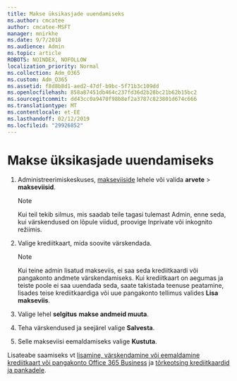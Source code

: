 ```yaml
---
title: Makse üksikasjade uuendamiseks
ms.author: cmcatee
author: cmcatee-MSFT
manager: mnirkhe
ms.date: 9/7/2018
ms.audience: Admin
ms.topic: article
ROBOTS: NOINDEX, NOFOLLOW
localization_priority: Normal
ms.collection: Adm_O365
ms.custom: Adm_O365
ms.assetid: f8d8b8d1-aed2-47df-b9bc-5f71b3c109dd
ms.openlocfilehash: 858a87451db464c237fd36d2b28bc21b62b15bc2
ms.sourcegitcommit: dd43cc0a9470f98b8ef2a3787c823801d674c666
ms.translationtype: MT
ms.contentlocale: et-EE
ms.lasthandoff: 02/12/2019
ms.locfileid: "29926852"
---
```

# <a name="update-payment-details"></a>Makse üksikasjade uuendamiseks

1. Administreerimiskeskuses, [makseviiside](https://go.microsoft.com/fwlink/p/?linkid=2018806) lehele või valida **arvete** \> **makseviisid**.
    
    > [!NOTE]
    > Kui teil tekib silmus, mis saadab teile tagasi tulemast Admin, enne seda, kui värskendused on lõpule viidud, proovige Inprivate või inkognito režiimis. 
  
2. Valige krediitkaart, mida soovite värskendada.
    
    > [!NOTE]
    > Kui teine admin lisatud makseviis, ei saa seda krediitkaardi või pangakonto andmete värskendamiseks. Kui krediitkaart on aegumas ja teiste poole ei saa uuendada seda, saate takistada teenuse peatamine, lisades teise krediitkaardiga või uue pangakonto tellimus valides **Lisa makseviis**. 
  
3. Valige lehel **selgitus** **makse andmeid muuta**.
    
4. Teha värskendused ja seejärel valige **Salvesta**.
    
5. Selle makseviisi eemaldamiseks valige **Kustuta**.
    
Lisateabe saamiseks vt [lisamine, värskendamine või eemaldamine krediitkaart või pangakonto Office 365 Business](https://support.office.com/article/30ba9c83-50d8-4020-90ed-830a5b8c8724) ja [tõrkeotsing krediitkaardid ja pankadele](https://support.office.com/article/30ba9c83-50d8-4020-90ed-830a5b8c8724).
  

